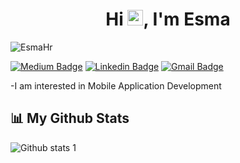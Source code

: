 <h1 align="center">Hi <a href="https://www.gautamkrishnar.com/"><img src="https://media.giphy.com/media/hvRJCLFzcasrR4ia7z/giphy.gif" width="25px"></a>, I'm Esma</h1>

<p align="left"> <img src="https://komarev.com/ghpvc/?username=EsmaHr" alt="EsmaHr" /> 
</p>

[![Medium Badge](https://img.shields.io/badge/-Esmahr-black?style=flat-square&logo=Medium&logoColor=white&link=https://medium.com/@esmahr)](https://hasanalidev.medium.com)
[![Linkedin Badge](https://img.shields.io/badge/-EsmaHarmancı-blue?style=flat-square&logo=Linkedin&logoColor=white&link=https://www.linkedin.com/in/esmaharmancı/)](https://www.linkedin.com/in/hasanalisiseci)
[![Gmail Badge](https://img.shields.io/badge/-smhrmnc@gmail.com-c14438?style=flat-square&logo=Gmail&logoColor=white&link=mailto:smhrmnc@gmail.com)](mailto:smhrmnc@gmail.com)

-I am interested in Mobile Application Development



## 📊 My Github Stats

![Github stats 1](https://github-readme-stats.vercel.app/api?username=Esmahr&show_icons=true&theme=gradient) 
</a>
</p>


